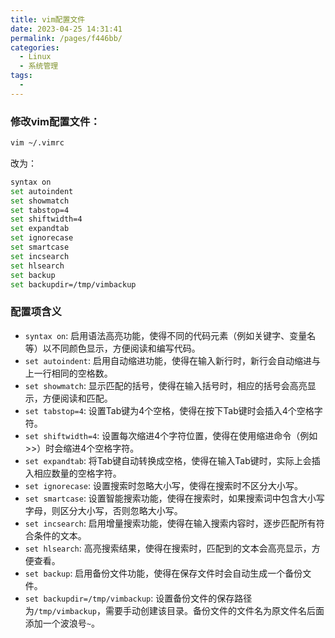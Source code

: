```yaml
---
title: vim配置文件
date: 2023-04-25 14:31:41
permalink: /pages/f446bb/
categories:
  - Linux
  - 系统管理
tags:
  - 
---
```

### 修改vim配置文件：
```bash
vim ~/.vimrc
```
改为：
```bash
syntax on
set autoindent
set showmatch
set tabstop=4
set shiftwidth=4
set expandtab
set ignorecase
set smartcase
set incsearch
set hlsearch
set backup
set backupdir=/tmp/vimbackup
```

### 配置项含义

- `syntax on`: 启用语法高亮功能，使得不同的代码元素（例如关键字、变量名等）以不同颜色显示，方便阅读和编写代码。
- `set autoindent`: 启用自动缩进功能，使得在输入新行时，新行会自动缩进与上一行相同的空格数。
- `set showmatch`: 显示匹配的括号，使得在输入括号时，相应的括号会高亮显示，方便阅读和匹配。
- `set tabstop=4`: 设置Tab键为4个空格，使得在按下Tab键时会插入4个空格字符。
- `set shiftwidth=4`: 设置每次缩进4个字符位置，使得在使用缩进命令（例如>>）时会缩进4个空格字符。
- `set expandtab`: 将Tab键自动转换成空格，使得在输入Tab键时，实际上会插入相应数量的空格字符。
- `set ignorecase`: 设置搜索时忽略大小写，使得在搜索时不区分大小写。
- `set smartcase`: 设置智能搜索功能，使得在搜索时，如果搜索词中包含大小写字母，则区分大小写，否则忽略大小写。
- `set incsearch`: 启用增量搜索功能，使得在输入搜索内容时，逐步匹配所有符合条件的文本。
- `set hlsearch`: 高亮搜索结果，使得在搜索时，匹配到的文本会高亮显示，方便查看。
- `set backup`: 启用备份文件功能，使得在保存文件时会自动生成一个备份文件。
- `set backupdir=/tmp/vimbackup`: 设置备份文件的保存路径为`/tmp/vimbackup`，需要手动创建该目录。备份文件的文件名为原文件名后面添加一个波浪号`~`。